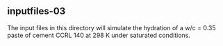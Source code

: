 ## inputfiles-03

The input files in this directory will simulate the hydration of a w/c = 0.35 paste
of cement CCRL 140 at 298 K under saturated conditions.
